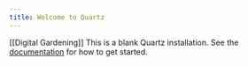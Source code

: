 ```yaml
---
title: Welcome to Quartz
---
```

[[Digital Gardening]]
This is a blank Quartz installation.
See the [documentation](https://quartz.jzhao.xyz) for how to get started.
